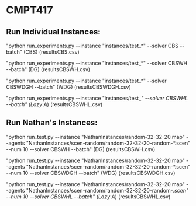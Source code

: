 # CMPT417
## Run Individual Instances:
"python run_experiments.py --instance "instances/test_*" --solver CBS --batch" (CBS) (resultsCBS.csv)

"python run_experiments.py --instance "instances/test_*" --solver CBSWH --batch" (DG) (resultsCBSWH.csv)

"python run_experiments.py --instance "instances/test_*" --solver CBSWDGH --batch" (WDG) (resultsCBSWDGH.csv)

"python run_experiments.py --instance "instances/test_*" --solver CBSWHL --batch" (Lazy A*) (resultsCBSWHL.csv)

## Run Nathan's Instances:
"python run_test.py --instance "NathanInstances/random-32-32-20.map" --agents "NathanInstances/scen-random/random-32-32-20-random-*.scen" --num 10 --solver CBSWH --batch" (DG) (resultsCBSWH.csv)

"python run_test.py --instance "NathanInstances/random-32-32-20.map" --agents "NathanInstances/scen-random/random-32-32-20-random-*.scen" --num 10 --solver CBSWDGH --batch" (WDG) (resultsCBSWDGH.csv)

"python run_test.py --instance "NathanInstances/random-32-32-20.map" --agents "NathanInstances/scen-random/random-32-32-20-random-*.scen" --num 10 --solver CBSWHL --batch" (Lazy A*) (resultsCBSWHL.csv)